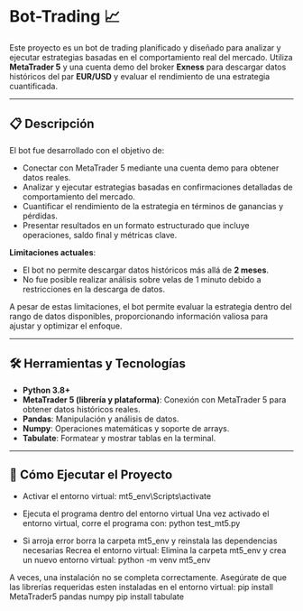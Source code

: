# Bot-Trading 📈

Este proyecto es un bot de trading planificado y diseñado para analizar y ejecutar estrategias basadas en el comportamiento real del mercado. Utiliza **MetaTrader 5** y una cuenta demo del broker **Exness** para descargar datos históricos del par **EUR/USD** y evaluar el rendimiento de una estrategia cuantificada.

---

## 📋 Descripción

El bot fue desarrollado con el objetivo de:
- Conectar con MetaTrader 5 mediante una cuenta demo para obtener datos reales.
- Analizar y ejecutar estrategias basadas en confirmaciones detalladas de comportamiento del mercado.
- Cuantificar el rendimiento de la estrategia en términos de ganancias y pérdidas.
- Presentar resultados en un formato estructurado que incluye operaciones, saldo final y métricas clave.

**Limitaciones actuales**:
- El bot no permite descargar datos históricos más allá de **2 meses**.
- No fue posible realizar análisis sobre velas de 1 minuto debido a restricciones en la descarga de datos.

A pesar de estas limitaciones, el bot permite evaluar la estrategia dentro del rango de datos disponibles, proporcionando información valiosa para ajustar y optimizar el enfoque.

---

## 🛠️ Herramientas y Tecnologías

- **Python 3.8+**  
- **MetaTrader 5 (librería y plataforma)**: Conexión con MetaTrader 5 para obtener datos históricos reales.  
- **Pandas**: Manipulación y análisis de datos.  
- **Numpy**: Operaciones matemáticas y soporte de arrays.  
- **Tabulate**: Formatear y mostrar tablas en la terminal.  

---

## 🚀 Cómo Ejecutar el Proyecto
- Activar el entorno virtual:
mt5_env\Scripts\activate

- Ejecuta el programa dentro del entorno virtual
Una vez activado el entorno virtual, corre el programa con:
python test_mt5.py

- Si arroja error borra la carpeta mt5_env y reinstala las dependencias necesarias
Recrea el entorno virtual: Elimina la carpeta mt5_env y crea un nuevo entorno virtual:
python -m venv mt5_env

A veces, una instalación no se completa correctamente. Asegúrate de que las librerías requeridas esten instaladas en el entorno virtual:
pip install MetaTrader5 pandas numpy
pip install tabulate
